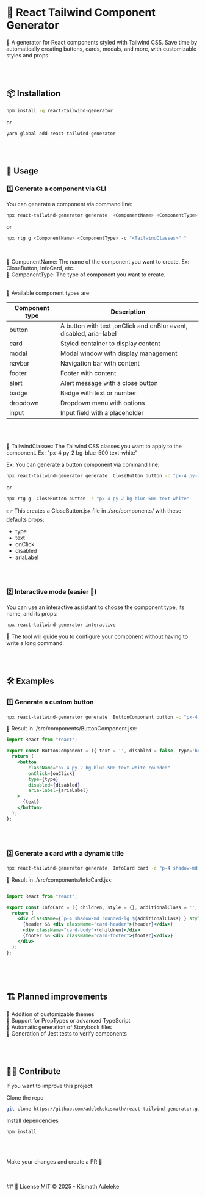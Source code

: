 # 🎨 React Tailwind Component Generator  

🚀 A generator for React components styled with Tailwind CSS.
Save time by automatically creating buttons, cards, modals, and more, with customizable styles and props.


<br>
<br>

## 📦 Installation

```sh
npm install -g react-tailwind-generator
```
or 
```sh
yarn global add react-tailwind-generator
```

<br>
<br>


## 🚀 Usage
### 1️⃣ Generate a component via CLI
You can generate a component via command line:

```sh
npx react-tailwind-generator generate  <ComponentName> <ComponentType> -c "<TailwindClasses>" "
```

or 

```sh
npx rtg g <ComponentName> <ComponentType> -c "<TailwindClasses>" "
```
<br>

🔹 ComponentName: The name of the component you want to create. Ex: CloseButton, InfoCard, etc. <br>
🔹 ComponentType: The type of component you want to create. <br><br>

 🎨 Available component types are:

| Component type | Description |
|----------------|-------------|
| button         | A button with text ,onClick and onBlur event, disabled, aria-label 
| card           | Styled container to display content |
| modal          | Modal window with display management |
| navbar         | Navigation bar with content |
| footer         | Footer with content |
| alert         | Alert message with a close button |
| badge          | Badge with text or number |
| dropdown       | Dropdown menu with options |
| input          | Input field with a placeholder |
<br>
<br>

🔹 TailwindClasses: The Tailwind CSS classes you want to apply to the component. Ex: "px-4 py-2 bg-blue-500 text-white" <br>

  




Ex: You can generate a button component via command line:

```sh
npx react-tailwind-generator generate  CloseButton button -c "px-4 py-2 bg-blue-500 text-white"
```
or 

```sh
npx rtg g  CloseButton button -c "px-4 py-2 bg-blue-500 text-white"
```

👉 This creates a CloseButton.jsx file in ./src/components/ with these defaults props:
 - type
 - text
 - onClick
 - disabled
 - ariaLabel


<br>
<br>


 ### 2️⃣ Interactive mode (easier 📌)
You can use an interactive assistant to choose the component type, its name, and its props:

```sh
npx react-tailwind-generator interactive
```

🔹 The tool will guide you to configure your component without having to write a long command.




<br>
<br>

## 🛠 Examples
### 1️⃣ Generate a custom button

```sh
npx react-tailwind-generator generate  ButtonComponent button -c "px-4 py-2 bg-green-500 text-white" 
```

📌 Result in ./src/components/ButtonComponent.jsx:

```jsx
import React from "react";

export const ButtonComponent = ({ text = '', disabled = false, type='button' , onClick = () => {}, ariaLabel = '' }) => {
  return (
    <button
        className="px-4 py-2 bg-blue-500 text-white rounded"
        onClick={onClick}
        type={type}
        disabled={disabled}
        aria-label={ariaLabel}
    >
      {text}
    </button>
  );
};

```


<br>
<br>


### 2️⃣ Generate a card with a dynamic title

```sh
npx react-tailwind-generator generate  InfoCard card -c "p-4 shadow-md rounded-lg" 
```

📌 Result in ./src/components/InfoCard.jsx:

```jsx

import React from "react";

export const InfoCard = ({ children, style = {}, additionalClass = '', header = null, footer = null }) => {
  return (
    <div className={`p-4 shadow-md rounded-lg ${additionalClass}`} style={style}>
      {header && <div className="card-header">{header}</div>}
      <div className="card-body">{children}</div>
      {footer && <div className="card-footer">{footer}</div>}
    </div>
  );
};
    

```
<br>
<br>



## 🏗 Planned improvements
🔹 Addition of customizable themes <br>
🔹 Support for PropTypes or advanced TypeScript <br>
🔹 Automatic generation of Storybook files <br>
🔹 Generation of Jest tests to verify components <br>


<br>
<br>

## 👨‍💻 Contribute
If you want to improve this project:

Clone the repo
```sh
git clone https://github.com/adelekekismath/react-tailwind-generator.git
```

Install dependencies
```sh
npm install
```


<br>
<br>

Make your changes and create a PR 🚀


<br>
<br>
## 📜 License
MIT © 2025 - Kismath Adeleke

<br>
<br>


